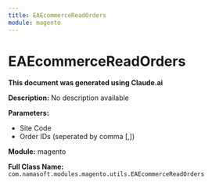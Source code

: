 ```yaml
---
title: EAEcommerceReadOrders
module: magento
---
```



<div class='entity-flows'>

# EAEcommerceReadOrders

**This document was generated using Claude.ai**

**Description:** No description available

**Parameters:**
- Site Code
- Order IDs (seperated by comma [,])

**Module:** magento

**Full Class Name:** `com.namasoft.modules.magento.utils.EAEcommerceReadOrders`


</div>

